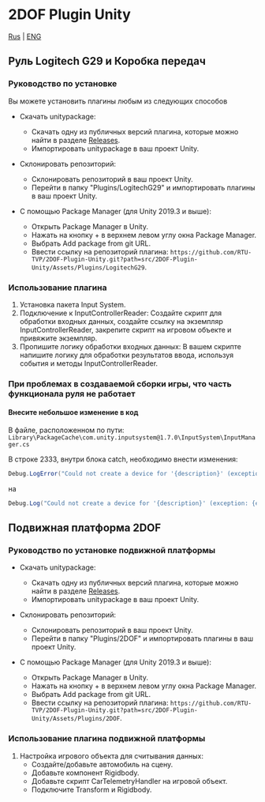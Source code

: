 # 2DOF Plugin Unity

[Rus](README.md) | [ENG](README.en.md)

## Руль Logitech G29 и Коробка передач

### Руководство по установке

Вы можете установить плагины любым из следующих способов

* Скачать unitypackage:
  * Скачать одну из публичных версий плагина, которые можно найти в разделе [Releases](https://github.com/RTU-TVP/2DOF-Plugin-Unity/releases).
  * Импортировать unitypackage в ваш проект Unity.

* Склонировать репозиторий:
  * Склонировать репозиторий в ваш проект Unity.
  * Перейти в папку "Plugins/LogitechG29" и импортировать плагины в ваш проект Unity.

* С помощью Package Manager (для Unity 2019.3 и выше):
  * Открыть Package Manager в Unity.
  * Нажать на кнопку + в верхнем левом углу окна Package Manager.
  * Выбрать Add package from git URL.
  * Ввести ссылку на репозиторий плагина: `https://github.com/RTU-TVP/2DOF-Plugin-Unity.git?path=src/2DOF-Plugin-Unity/Assets/Plugins/LogitechG29`.

### Использование плагина

1. Установка пакета Input System.
2. Подключение к InputControllerReader: Создайте скрипт для обработки входных данных, создайте ссылку на экземпляр InputControllerReader, закрепите скрипт на игровом объекте и привяжите экземпляр.
3. Пропишите логику обработки входных данных: В вашем скрипте напишите логику для обработки результатов ввода, используя события и методы InputControllerReader.

### При проблемах в создаваемой сборки игры, что часть функционала руля не работает

#### Внесите небольшое изменение в код

В файле, расположенном по пути: `Library\PackageCache\com.unity.inputsystem@1.7.0\InputSystem\InputManager.cs`

В строке 2333, внутри блока catch, необходимо внести изменения:

```csharp
Debug.LogError("Could not create a device for '{description}' (exception: {exception})");
```

на

```csharp
Debug.Log("Could not create a device for '{description}' (exception: {exception})");
```

## Подвижная платформа 2DOF

### Руководство по установке подвижной платформы

* Скачать unitypackage:
  * Скачать одну из публичных версий плагина, которые можно найти в разделе [Releases](https://github.com/RTU-TVP/2DOF-Plugin-Unity/releases).
  * Импортировать unitypackage в ваш проект Unity.

* Склонировать репозиторий:
  * Склонировать репозиторий в ваш проект Unity.
  * Перейти в папку "Plugins/2DOF" и импортировать плагины в ваш проект Unity.

* С помощью Package Manager (для Unity 2019.3 и выше):
  * Открыть Package Manager в Unity.
  * Нажать на кнопку + в верхнем левом углу окна Package Manager.
  * Выбрать Add package from git URL.
  * Ввести ссылку на репозиторий плагина: `https://github.com/RTU-TVP/2DOF-Plugin-Unity.git?path=src/2DOF-Plugin-Unity/Assets/Plugins/2DOF`.

### Использование плагина подвижной платформы

1. Настройка игрового объекта для считывания данных:
   * Создайте/добавьте автомобиль на сцену.
   * Добавьте компонент Rigidbody.
   * Добавьте скрипт CarTelemetryHandler на игровой объект.
   * Подключите Transform и Rigidbody.
